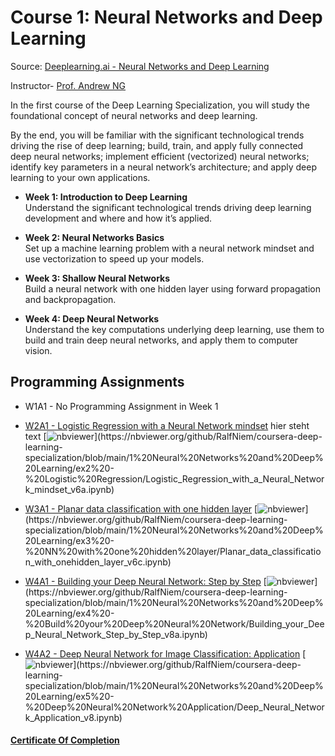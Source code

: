 # Course 1: Neural Networks and Deep Learning

Source: [Deeplearning.ai - Neural Networks and Deep Learning](https://www.coursera.org/learn/neural-networks-deep-learning/)

Instructor- [Prof. Andrew NG](https://www.andrewng.org/)

In the first course of the Deep Learning Specialization, you will study the foundational concept of neural networks and deep learning.

By the end, you will be familiar with the significant technological trends driving the rise of deep learning; build, train, and apply fully connected deep neural networks; implement efficient (vectorized) neural networks; identify key parameters in a neural network’s architecture; and apply deep learning to your own applications.

- **Week 1: Introduction to Deep Learning**  
Understand the significant technological trends driving deep learning development and where and how it’s applied.

- **Week 2: Neural Networks Basics**  
Set up a machine learning problem with a neural network mindset and use vectorization to speed up your models.

- **Week 3: Shallow Neural Networks**  
Build a neural network with one hidden layer using forward propagation and backpropagation.

- **Week 4: Deep Neural Networks**  
Understand the key computations underlying deep learning, use them to build and train deep neural networks, and apply them to computer vision.

## Programming Assignments
- W1A1 - No Programming Assignment in Week 1
- [W2A1 - Logistic Regression with a Neural Network mindset](https://github.com/RalfNiem/coursera-deep-learning-specialization/tree/main/1%20Neural%20Networks%20and%20Deep%20Learning/ex2%20-%20Logistic%20Regression) hier steht text    [![nbviewer](https://img.shields.io/badge/nbviewer-Click%20Here-brightgreen?)](https://nbviewer.org/github/RalfNiem/coursera-deep-learning-specialization/blob/main/1%20Neural%20Networks%20and%20Deep%20Learning/ex2%20-%20Logistic%20Regression/Logistic_Regression_with_a_Neural_Network_mindset_v6a.ipynb)
  
- [W3A1 - Planar data classification with one hidden layer](https://github.com/RalfNiem/coursera-deep-learning-specialization/tree/main/1%20Neural%20Networks%20and%20Deep%20Learning/ex3%20-%20NN%20with%20one%20hidden%20layer)
[![nbviewer](https://img.shields.io/badge/nbviewer-Click%20Here-brightgreen?)](https://nbviewer.org/github/RalfNiem/coursera-deep-learning-specialization/blob/main/1%20Neural%20Networks%20and%20Deep%20Learning/ex3%20-%20NN%20with%20one%20hidden%20layer/Planar_data_classification_with_onehidden_layer_v6c.ipynb)

- [W4A1 - Building your Deep Neural Network: Step by Step](https://github.com/RalfNiem/coursera-deep-learning-specialization/tree/main/1%20Neural%20Networks%20and%20Deep%20Learning/ex4%20-%20Build%20your%20Deep%20Neural%20Network)
[![nbviewer](https://img.shields.io/badge/nbviewer-Click%20Here-brightgreen?)](https://nbviewer.org/github/RalfNiem/coursera-deep-learning-specialization/blob/main/1%20Neural%20Networks%20and%20Deep%20Learning/ex4%20-%20Build%20your%20Deep%20Neural%20Network/Building_your_Deep_Neural_Network_Step_by_Step_v8a.ipynb)

- [W4A2 - Deep Neural Network for Image Classification: Application](https://github.com/RalfNiem/coursera-deep-learning-specialization/tree/main/1%20Neural%20Networks%20and%20Deep%20Learning/ex5%20-%20Deep%20Neural%20Network%20Application)
[![nbviewer](https://img.shields.io/badge/nbviewer-Click%20Here-brightgreen?)](https://nbviewer.org/github/RalfNiem/coursera-deep-learning-specialization/blob/main/1%20Neural%20Networks%20and%20Deep%20Learning/ex5%20-%20Deep%20Neural%20Network%20Application/Deep_Neural_Network_Application_v8.ipynb)
 


#### [Certificate Of Completion](https://coursera.org/share/2f2e7bc615737483a2968a7f320993ab)
